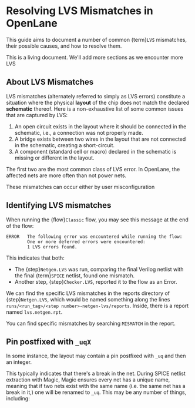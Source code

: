 # Resolving LVS Mismatches in OpenLane

This guide aims to document a number of common {term}`LVS` mismatches, their
possible causes, and how to resolve them.

This is a living document. We'll add more sections as we encounter more LVS

## About LVS Mismatches

LVS mismatches (alternately referred to simply as LVS errors) constitute a
situation where the physical **layout** of the chip does not match the declared
**schematic** thereof. Here is a non-exhaustive list of some common issues that
are captured by LVS:

1. An open circuit exists in the layout where it should be connected in the
   schematic, i.e., a connection was not properly made.
1. A bridge exists between two wires in the layout that are not connected in
   the schematic, creating a short-circuit.
1. A component (standard cell or macro) declared in the schematic is missing
   or different in the layout.

The first two are the most common class of LVS error. In OpenLane, the affected
nets are more often than not power nets.

These mismatches can occur either by user misconfiguration 

## Identifying LVS mismatches

When running the {flow}`Classic` flow, you may see this message at the end of
the flow:

```log
ERROR   The following error was encountered while running the flow:
        One or more deferred errors were encountered:
        1 LVS errors found.
```

This indicates that both:
* The {step}`Netgen.LVS` was run, comparing the final Verilog netlist with the
  final {term}`SPICE` netlist, found one mismatch.
* Another step, {step}`Checker.LVS`, reported it to the flow as an Error.

We can find the specific LVS mismatches in the reports directory of
{step}`Netgen.LVS`, which would be named something along the lines
`runs/<run_tag>/<step number>-netgen-lvs/reports`. Inside, there is a report
named `lvs.netgen.rpt`.

You can find specific mismatches by searching `MISMATCH` in the report.

## Pin postfixed with `_uqX`

In some instance, the layout may contain a pin postfixed with `_uq` and then
an integer.

This typically indicates that there's a break in the net. During SPICE netlist
extraction with Magic, Magic ensures every net has a unique name, meaning that
if two nets exist with the same name (i.e. the same net has a break in it,)
one will be renamed to `_uq`. This may be any number of things, including:



 
